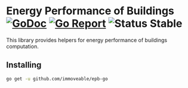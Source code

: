 # Energy Performance of Buildings [![GoDoc](https://godoc.org/github.com/immoveable/epb-go?status.svg)](https://godoc.org/github.com/immoveable/epb-go) [![Go Report](https://goreportcard.com/badge/github.com/immoveable/epb-go)](https://goreportcard.com/report/github.com/immoveable/epb-go) ![Status Stable](https://img.shields.io/badge/status-stable-brightgreen.svg)

This library provides helpers for energy performance of buildings computation.

## Installing

```sh
go get -u github.com/immoveable/epb-go
```
